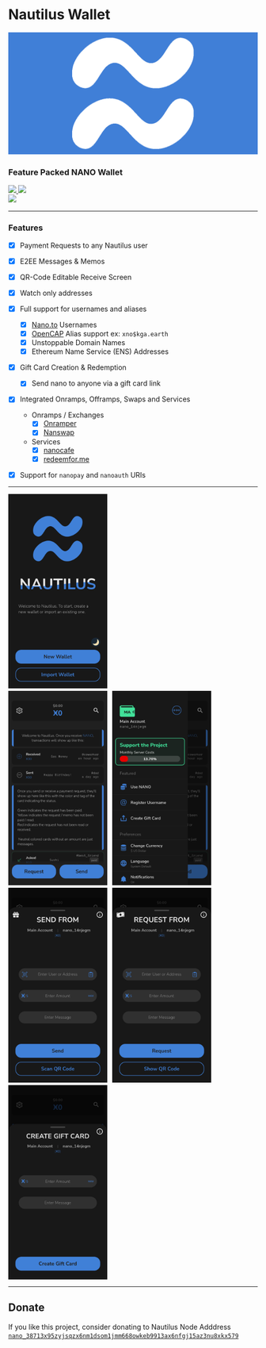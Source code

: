 # Nautilus Wallet

![Cover](/assets/banner.png)

### Feature Packed NANO Wallet

<a href="https://perish.co/promo">
   <img src="https://imagedelivery.net/uA65-M4gr037oB0C4RNdvw/c6fef9c3-dc48-4973-8303-c4d35e655d00/public" width="200">
   <img src="https://imagedelivery.net/uA65-M4gr037oB0C4RNdvw/6c37de35-3ef8-4dd1-ba97-62d5b57fea00/public" width="200">
   <br/>
   <img src="https://imagedelivery.net/uA65-M4gr037oB0C4RNdvw/9c7fac39-90e5-47e7-48f5-ef6b40e81900/public" width="200">
</a>

---

### Features

- [x] Payment Requests to any Nautilus user
- [x] E2EE Messages & Memos
- [x] QR-Code Editable Receive Screen
- [x] Watch only addresses
- [x] Full support for usernames and aliases
  - [x] [Nano.to](https://nano.to) Usernames
  - [x] [OpenCAP](https://github.com/opencap/protocol) Alias support ex: `xno$kga.earth`
  - [x] Unstoppable Domain Names
  - [x] Ethereum Name Service (ENS) Addresses
- [x] Gift Card Creation & Redemption
  - [x] Send nano to anyone via a gift card link
- [x] Integrated Onramps, Offramps, Swaps and Services
  - Onramps / Exchanges
    - [x] [Onramper](https://onramper.com)
    - [x] [Nanswap](https://nanswap.com)
  - Services
    - [x] [nanocafe](https://nanocafe.cc)
    - [x] [redeemfor.me](https://redeemfor.me)
- [x] Support for `nanopay` and `nanoauth` URIs


___

<div style="display: flex; flex-direction: column; gap: 5px;">
   <div style="display: flex; flex-direction: row; gap: 10px;">
      <img src="/screenshots/android/1080-2116/welcome_intro_screen.png" width="200">
   </div>
   <div style="display: flex; flex-direction: row; gap: 10px;">
      <img src="/screenshots/android/1080-2116/home_demo_cards_screen.png" width="200">
      <img src="/screenshots/android/1080-2116/settings_drawer_screen.png" width="200">
   </div>
   <div style="display: flex; flex-direction: row; gap: 10px;">
      <img src="/screenshots/android/1080-2116/send_screen.png" width="200">
      <img src="/screenshots/android/1080-2116/receive_screen.png" width="200">
   </div>
   <div style="display: flex; flex-direction: row; gap: 10px;">
      <img src="/screenshots/android/1080-2116/gift_card_screen.png" width="200">
   </div>
</div>

---

## Donate

If you like this project, consider donating to Nautilus Node Adddress
[`nano_38713x95zyjsqzx6nm1dsom1jmm668owkeb9913ax6nfgj15az3nu8xkx579`](https://nano.to/nautilus)
